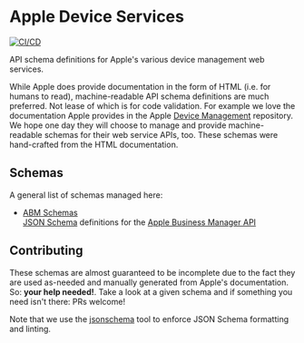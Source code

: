 # Apple Device Services

[![CI/CD](https://github.com/micromdm/apple-device-services/actions/workflows/on-push-pr.yml/badge.svg)](https://github.com/micromdm/apple-device-services/actions/workflows/on-push-pr.yml)

API schema definitions for Apple's various device management web services.

While Apple does provide documentation in the form of HTML (i.e. for humans to read), machine-readable API schema definitions are much preferred. Not lease of which is for code validation. For example we love the documentation Apple provides in the Apple [Device Management](https://github.com/apple/device-management) repository. We hope one day they will choose to manage and provide machine-readable schemas for their web service APIs, too. These schemas were hand-crafted from the HTML documentation.

## Schemas

A general list of schemas managed here:

- [ABM Schemas](abm/schemas)  
[JSON Schema](https://json-schema.org) definitions for the [Apple Business Manager API](https://developer.apple.com/documentation/applebusinessmanagerapi)

## Contributing

These schemas are almost guaranteed to be incomplete due to the fact they are used as-needed and manually generated from Apple's documentation. So: **your help needed!**. Take a look at a given schema and if something you need isn't there: PRs welcome!

Note that we use the [jsonschema](https://github.com/sourcemeta/jsonschema) tool to enforce JSON Schema formatting and linting.